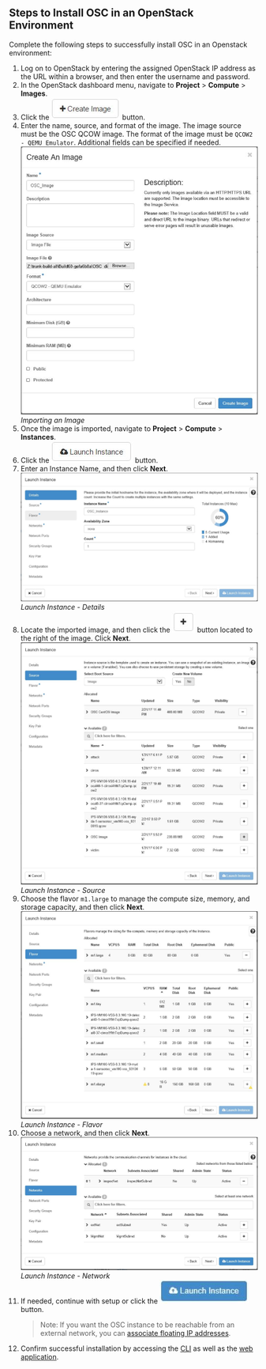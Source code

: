## Steps to Install OSC in an OpenStack Environment
Complete the following steps to successfully install OSC in an Openstack environment:

1. Log on to OpenStack by entering the assigned OpenStack IP address as the URL within a browser, and then enter the username and password.
2. In the OpenStack dashboard menu, navigate to **Project** > **Compute** > **Images**.
3. Click the ![](images/openstack_image_creation_button.jpg) button.
4. Enter the name, source, and format of the image. The image source must be the OSC QCOW image. The format of the image must be `QCOW2 - QEMU Emulator`. Additional fields can be specified if needed.  
![](images/openstack_image_creation.jpg)  
*Importing an Image*
5. Once the image is imported, navigate to **Project** > **Compute** > **Instances**.
6. Click the ![](images/openstack_instance_button.jpg) button.
7. Enter an Instance Name, and then click **Next**.  
![](images/openstack_instance_details.jpg)  
*Launch Instance - Details*
8. Locate the imported image, and then click the ![](images/openstack_plus_button.jpg) button located to the right of the image. Click **Next**.  
![](images/openstack_instance_source.jpg)  
*Launch Instance - Source*
9. Choose the flavor `m1.large` to manage the compute size, memory, and storage capacity, and then click **Next**.  
![](images/openstack_instance_flavor.jpg)  
*Launch Instance - Flavor*
10. Choose a network, and then click **Next**.  
![](images/openstack_instance_networks.jpg)  
*Launch Instance - Network*
11. If needed, continue with setup or click the ![](images/openstack_launch_instance_button.jpg) button.  
	>Note: If you want the OSC instance to be reachable from an external network, you can [associate floating IP addresses](https://docs.openstack.org/user-guide/cli-manage-ip-addresses.html "OpenStack Docs: Manage IP addresses").
12. Confirm successful installation by accessing the [CLI](accessing.md#accessing-osc-through-cli) as well as the [web application](accessing.md#accessing-the-osc-web-application).
